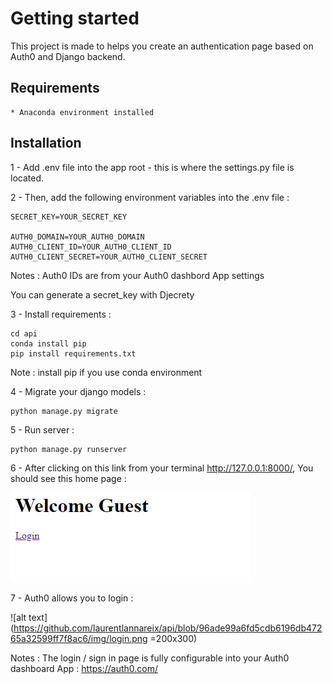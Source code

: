 # Getting started

This project is made to helps you create an authentication page based on Auth0 and Django backend.

## Requirements

    * Anaconda environment installed

## Installation

1 - Add .env file into the app root - this is where the settings.py file is located.

2 - Then, add the following environment variables into the .env file :


```
SECRET_KEY=YOUR_SECRET_KEY

AUTH0_DOMAIN=YOUR_AUTH0_DOMAIN
AUTH0_CLIENT_ID=YOUR_AUTH0_CLIENT_ID
AUTH0_CLIENT_SECRET=YOUR_AUTH0_CLIENT_SECRET
```

Notes :
Auth0 IDs are from your Auth0 dashbord App settings

You can generate a secret_key with Djecrety

3 - Install requirements :

```
cd api
conda install pip
pip install requirements.txt 
```

Note : install pip if you use conda environment

4 - Migrate your django models :
```
python manage.py migrate
```

5 - Run server :
```
python manage.py runserver
```

6 - After clicking on this link from your terminal http://127.0.0.1:8000/, You should see this home page : 

![alt text](https://github.com/laurentlannareix/api/blob/d8b3304df238ff981d63c9916c390c031f831306/img/home.png)

7 - Auth0 allows you to login : 

![alt text](https://github.com/laurentlannareix/api/blob/96ade99a6fd5cdb6196db47265a32599ff7f8ac6/img/login.png =200x300)

Notes : The login / sign in page is fully configurable into your Auth0 dashboard App :  https://auth0.com/